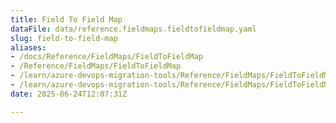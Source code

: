 ```yaml
---
title: Field To Field Map
dataFile: data/reference.fieldmaps.fieldtofieldmap.yaml
slug: field-to-field-map
aliases:
- /docs/Reference/FieldMaps/FieldToFieldMap
- /Reference/FieldMaps/FieldToFieldMap
- /learn/azure-devops-migration-tools/Reference/FieldMaps/FieldToFieldMap
- /learn/azure-devops-migration-tools/Reference/FieldMaps/FieldToFieldMap/index.md
date: 2025-06-24T12:07:31Z

---
```


